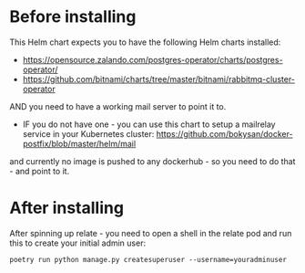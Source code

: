 # Before installing

 This Helm chart expects you to have the following Helm charts installed:

 - https://opensource.zalando.com/postgres-operator/charts/postgres-operator/
 - https://github.com/bitnami/charts/tree/master/bitnami/rabbitmq-cluster-operator

 AND you need to have a working mail server to point it to.
 - IF you do not have one - you can use this chart to setup a mailrelay service in your Kubernetes cluster: https://github.com/bokysan/docker-postfix/blob/master/helm/mail

 and currently no image is pushed to any dockerhub - so you need to do that - and point to it.

# After installing

After spinning up relate - you need to open a shell in the relate pod and run this to create your initial admin user:
```
poetry run python manage.py createsuperuser --username=youradminuser
```


